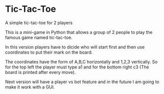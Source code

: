# Tic-Tac-Toe
A simple tic-tac-toe for 2 players


This is a mini-game in Python that allows a group of 2 people to play the famous game named tic-tac-toe.

In this version players have to dicide who will start first and then use coordinates to put their mark on the board.

The coordinates have the form of A,B,C horizontally and 1,2,3 vertically. So for the top left the player must type a1
and for the bottom right c3 (The board is printed after every move).


Next version will have a player vs bot feature and in the future I am going to make it work with a GUI.